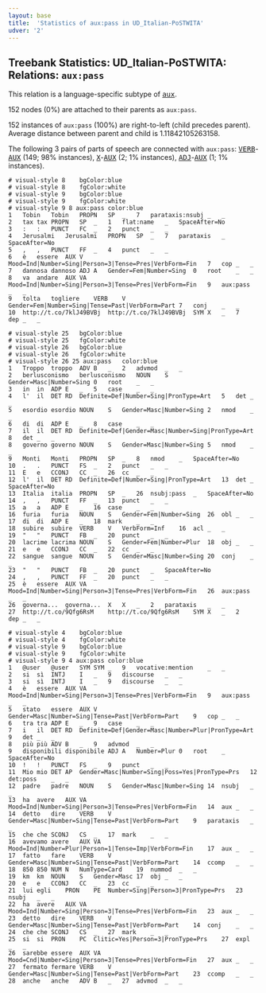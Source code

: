 ```yaml
---
layout: base
title:  'Statistics of aux:pass in UD_Italian-PoSTWITA'
udver: '2'
---
```


## Treebank Statistics: UD_Italian-PoSTWITA: Relations: `aux:pass`

This relation is a language-specific subtype of <tt><a href="it_postwita-dep-aux.html">aux</a></tt>.

152 nodes (0%) are attached to their parents as `aux:pass`.

152 instances of `aux:pass` (100%) are right-to-left (child precedes parent).
Average distance between parent and child is 1.11842105263158.

The following 3 pairs of parts of speech are connected with `aux:pass`: <tt><a href="it_postwita-pos-VERB.html">VERB</a></tt>-<tt><a href="it_postwita-pos-AUX.html">AUX</a></tt> (149; 98% instances), <tt><a href="it_postwita-pos-X.html">X</a></tt>-<tt><a href="it_postwita-pos-AUX.html">AUX</a></tt> (2; 1% instances), <tt><a href="it_postwita-pos-ADJ.html">ADJ</a></tt>-<tt><a href="it_postwita-pos-AUX.html">AUX</a></tt> (1; 1% instances).


~~~ conllu
# visual-style 8	bgColor:blue
# visual-style 8	fgColor:white
# visual-style 9	bgColor:blue
# visual-style 9	fgColor:white
# visual-style 9 8 aux:pass	color:blue
1	Tobin	Tobin	PROPN	SP	_	7	parataxis:nsubj	_	_
2	tax	tax	PROPN	SP	_	1	flat:name	_	SpaceAfter=No
3	:	:	PUNCT	FC	_	2	punct	_	_
4	Jerusalmi	Jerusalmi	PROPN	SP	_	7	parataxis	_	SpaceAfter=No
5	,	,	PUNCT	FF	_	4	punct	_	_
6	è	essere	AUX	V	Mood=Ind|Number=Sing|Person=3|Tense=Pres|VerbForm=Fin	7	cop	_	_
7	dannosa	dannoso	ADJ	A	Gender=Fem|Number=Sing	0	root	_	_
8	va	andare	AUX	VA	Mood=Ind|Number=Sing|Person=3|Tense=Pres|VerbForm=Fin	9	aux:pass	_	_
9	tolta	togliere	VERB	V	Gender=Fem|Number=Sing|Tense=Past|VerbForm=Part	7	conj	_	_
10	http://t.co/7klJ49BVBj	http://t.co/7klJ49BVBj	SYM	X	_	7	dep	_	_

~~~


~~~ conllu
# visual-style 25	bgColor:blue
# visual-style 25	fgColor:white
# visual-style 26	bgColor:blue
# visual-style 26	fgColor:white
# visual-style 26 25 aux:pass	color:blue
1	Troppo	troppo	ADV	B	_	2	advmod	_	_
2	berlusconismo	berlusconismo	NOUN	S	Gender=Masc|Number=Sing	0	root	_	_
3	in	in	ADP	E	_	5	case	_	_
4	l'	il	DET	RD	Definite=Def|Number=Sing|PronType=Art	5	det	_	_
5	esordio	esordio	NOUN	S	Gender=Masc|Number=Sing	2	nmod	_	_
6	di	di	ADP	E	_	8	case	_	_
7	il	il	DET	RD	Definite=Def|Gender=Masc|Number=Sing|PronType=Art	8	det	_	_
8	governo	governo	NOUN	S	Gender=Masc|Number=Sing	5	nmod	_	_
9	Monti	Monti	PROPN	SP	_	8	nmod	_	SpaceAfter=No
10	.	.	PUNCT	FS	_	2	punct	_	_
11	E	e	CCONJ	CC	_	26	cc	_	_
12	l'	il	DET	RD	Definite=Def|Number=Sing|PronType=Art	13	det	_	SpaceAfter=No
13	Italia	italia	PROPN	SP	_	26	nsubj:pass	_	SpaceAfter=No
14	,	,	PUNCT	FF	_	13	punct	_	_
15	a	a	ADP	E	_	16	case	_	_
16	furia	furia	NOUN	S	Gender=Fem|Number=Sing	26	obl	_	_
17	di	di	ADP	E	_	18	mark	_	_
18	subire	subire	VERB	V	VerbForm=Inf	16	acl	_	_
19	"	"	PUNCT	FB	_	20	punct	_	_
20	lacrime	lacrima	NOUN	S	Gender=Fem|Number=Plur	18	obj	_	_
21	e	e	CCONJ	CC	_	22	cc	_	_
22	sangue	sangue	NOUN	S	Gender=Masc|Number=Sing	20	conj	_	_
23	"	"	PUNCT	FB	_	20	punct	_	SpaceAfter=No
24	,	,	PUNCT	FF	_	20	punct	_	_
25	è	essere	AUX	VA	Mood=Ind|Number=Sing|Person=3|Tense=Pres|VerbForm=Fin	26	aux:pass	_	_
26	governa...	governa...	X	X	_	2	parataxis	_	_
27	http://t.co/9Qfg6RsM	http://t.co/9Qfg6RsM	SYM	X	_	2	dep	_	_

~~~


~~~ conllu
# visual-style 4	bgColor:blue
# visual-style 4	fgColor:white
# visual-style 9	bgColor:blue
# visual-style 9	fgColor:white
# visual-style 9 4 aux:pass	color:blue
1	@user	@user	SYM	SYM	_	9	vocative:mention	_	_
2	si	sì	INTJ	I	_	9	discourse	_	_
3	si	sì	INTJ	I	_	9	discourse	_	_
4	è	essere	AUX	VA	Mood=Ind|Number=Sing|Person=3|Tense=Pres|VerbForm=Fin	9	aux:pass	_	_
5	stato	essere	AUX	V	Gender=Masc|Number=Sing|Tense=Past|VerbForm=Part	9	cop	_	_
6	tra	tra	ADP	E	_	9	case	_	_
7	i	il	DET	RD	Definite=Def|Gender=Masc|Number=Plur|PronType=Art	9	det	_	_
8	più	più	ADV	B	_	9	advmod	_	_
9	disponibili	disponibile	ADJ	A	Number=Plur	0	root	_	SpaceAfter=No
10	!	!	PUNCT	FS	_	9	punct	_	_
11	Mio	mio	DET	AP	Gender=Masc|Number=Sing|Poss=Yes|PronType=Prs	12	det:poss	_	_
12	padre	padre	NOUN	S	Gender=Masc|Number=Sing	14	nsubj	_	_
13	ha	avere	AUX	VA	Mood=Ind|Number=Sing|Person=3|Tense=Pres|VerbForm=Fin	14	aux	_	_
14	detto	dire	VERB	V	Gender=Masc|Number=Sing|Tense=Past|VerbForm=Part	9	parataxis	_	_
15	che	che	SCONJ	CS	_	17	mark	_	_
16	avevamo	avere	AUX	VA	Mood=Ind|Number=Plur|Person=1|Tense=Imp|VerbForm=Fin	17	aux	_	_
17	fatto	fare	VERB	V	Gender=Masc|Number=Sing|Tense=Past|VerbForm=Part	14	ccomp	_	_
18	850	850	NUM	N	NumType=Card	19	nummod	_	_
19	km	km	NOUN	S	Gender=Masc	17	obj	_	_
20	e	e	CCONJ	CC	_	23	cc	_	_
21	lui	egli	PRON	PE	Number=Sing|Person=3|PronType=Prs	23	nsubj	_	_
22	ha	avere	AUX	VA	Mood=Ind|Number=Sing|Person=3|Tense=Pres|VerbForm=Fin	23	aux	_	_
23	detto	dire	VERB	V	Gender=Masc|Number=Sing|Tense=Past|VerbForm=Part	14	conj	_	_
24	che	che	SCONJ	CS	_	27	mark	_	_
25	si	si	PRON	PC	Clitic=Yes|Person=3|PronType=Prs	27	expl	_	_
26	sarebbe	essere	AUX	VA	Mood=Cnd|Number=Sing|Person=3|Tense=Pres|VerbForm=Fin	27	aux	_	_
27	fermato	fermare	VERB	V	Gender=Masc|Number=Sing|Tense=Past|VerbForm=Part	23	ccomp	_	_
28	anche	anche	ADV	B	_	27	advmod	_	_

~~~


